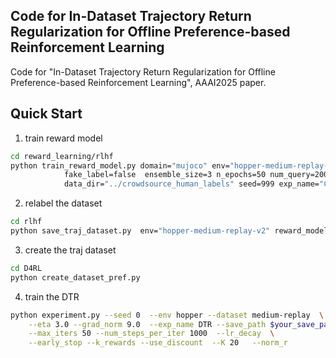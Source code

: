 ## Code for In-Dataset Trajectory Return Regularization for Offline Preference-based Reinforcement Learning

Code for "In-Dataset Trajectory Return Regularization for Offline Preference-based Reinforcement Learning", AAAI2025 paper.

## Quick Start
1. train reward model
``` Bash
cd reward_learning/rlhf
python train_reward_model.py domain="mujoco" env="hopper-medium-replay-v2" modality="state" structure="mlp" \
            fake_label=false  ensemble_size=3 n_epochs=50 num_query=2000 len_query=200 \
            data_dir="../crowdsource_human_labels" seed=999 exp_name="CS-MLP"
```

2. relabel the dataset
``` Bash
cd rlhf
python save_traj_dataset.py  env="hopper-medium-replay-v2" reward_model_path=$your_model_path pkl_path=$your_pkl_path
```

3. create the traj dataset
``` Bash
cd D4RL
python create_dataset_pref.py
```

4. train the DTR
``` Bash
python experiment.py --seed 0  --env hopper --dataset medium-replay  \
    --eta 3.0 --grad_norm 9.0  --exp_name DTR --save_path $your_save_path  \
    --max_iters 50 --num_steps_per_iter 1000  --lr_decay  \
    --early_stop --k_rewards --use_discount  --K 20   --norm_r 
```